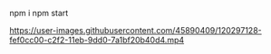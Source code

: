 npm i
npm start

https://user-images.githubusercontent.com/45890409/120297128-fef0cc00-c2f2-11eb-9dd0-7a1bf20b40d4.mp4

